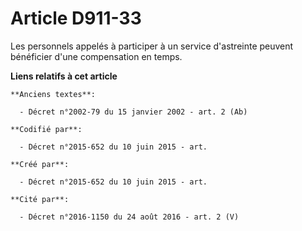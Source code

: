 # Article D911-33

Les personnels appelés à participer à un service d'astreinte peuvent bénéficier d'une compensation en temps.

**Liens relatifs à cet article**

	**Anciens textes**:

	  - Décret n°2002-79 du 15 janvier 2002 - art. 2 (Ab)

	**Codifié par**:

	  - Décret n°2015-652 du 10 juin 2015 - art.

	**Créé par**:

	  - Décret n°2015-652 du 10 juin 2015 - art.

	**Cité par**:

	  - Décret n°2016-1150 du 24 août 2016 - art. 2 (V)
